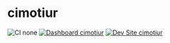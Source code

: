 # cimotiur

![CI none](https://img.shields.io/badge/ci-none-orange.svg)
[![Dashboard cimotiur](https://img.shields.io/badge/dashboard-cimotiur-yellow.svg)](https://dashboard.pantheon.io/sites/5a51898e-0bc5-4c33-ab36-9efebf45a9b0#dev/code)
[![Dev Site cimotiur](https://img.shields.io/badge/site-cimotiur-blue.svg)](http://dev-cimotiur.pantheonsite.io/)